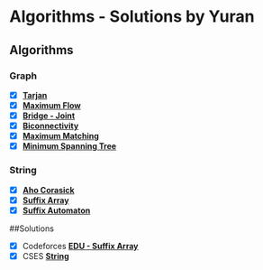 # Algorithms - Solutions by Yuran

## Algorithms
### Graph
+ [x] [**Tarjan**](Algorithms/Graph/Tarjan.cpp)
+ [x] [**Maximum Flow**](Algorithms/Graph/Flow)
+ [x] [**Bridge - Joint**](Algorithms/Graph/Bridge%20-%20Joint.cpp)
+ [x] [**Biconnectivity**](Algorithms/Graph/Biconnectivity.cpp)
+ [x] [**Maximum Matching**](Algorithms/Graph/Maximum%20Matching)
+ [x] [**Minimum Spanning Tree**](Algorithms/Graph/Kruskal.cpp)

### String
+ [x] [**Aho Corasick**](Algorithms/String/Aho%20Corasick.cpp)
+ [x] [**Suffix Array**](Algorithms/String/Suffix%20Array.cpp)
+ [x] [**Suffix Automaton**](Algorithms/String/Suffix%20Automaton.cpp)

##Solutions
+ [x] Codeforces [**EDU - Suffix Array**](Solutions/Codeforces_Edu/Suffix%20Array)
+ [x] CSES [**String**](Solutions/CSES/String)
